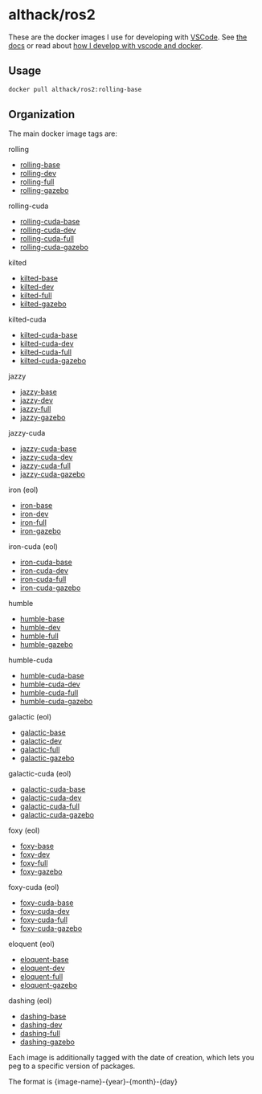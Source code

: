 # althack/ros2

These are the docker images I use for developing with [VSCode](https://code.visualstudio.com/).
See [the docs](https://athackst.github.io/dockerfiles) or read about  [how I develop with vscode and docker](https://www.allisonthackston.com/articles/docker_development.html).

## Usage

```bash
docker pull althack/ros2:rolling-base
```

## Organization

The main docker image tags are:


rolling
  
* [rolling-base](https://github.com/athackst/dockerfiles/blob/main/ros2/rolling.Dockerfile)
* [rolling-dev](https://github.com/athackst/dockerfiles/blob/main/ros2/rolling.Dockerfile)
* [rolling-full](https://github.com/athackst/dockerfiles/blob/main/ros2/rolling.Dockerfile)
* [rolling-gazebo](https://github.com/athackst/dockerfiles/blob/main/ros2/rolling.Dockerfile)

rolling-cuda
  
* [rolling-cuda-base](https://github.com/athackst/dockerfiles/blob/main/ros2/rolling-cuda.Dockerfile)
* [rolling-cuda-dev](https://github.com/athackst/dockerfiles/blob/main/ros2/rolling-cuda.Dockerfile)
* [rolling-cuda-full](https://github.com/athackst/dockerfiles/blob/main/ros2/rolling-cuda.Dockerfile)
* [rolling-cuda-gazebo](https://github.com/athackst/dockerfiles/blob/main/ros2/rolling-cuda.Dockerfile)

kilted
  
* [kilted-base](https://github.com/athackst/dockerfiles/blob/main/ros2/kilted.Dockerfile)
* [kilted-dev](https://github.com/athackst/dockerfiles/blob/main/ros2/kilted.Dockerfile)
* [kilted-full](https://github.com/athackst/dockerfiles/blob/main/ros2/kilted.Dockerfile)
* [kilted-gazebo](https://github.com/athackst/dockerfiles/blob/main/ros2/kilted.Dockerfile)

kilted-cuda
  
* [kilted-cuda-base](https://github.com/athackst/dockerfiles/blob/main/ros2/kilted-cuda.Dockerfile)
* [kilted-cuda-dev](https://github.com/athackst/dockerfiles/blob/main/ros2/kilted-cuda.Dockerfile)
* [kilted-cuda-full](https://github.com/athackst/dockerfiles/blob/main/ros2/kilted-cuda.Dockerfile)
* [kilted-cuda-gazebo](https://github.com/athackst/dockerfiles/blob/main/ros2/kilted-cuda.Dockerfile)

jazzy
  
* [jazzy-base](https://github.com/athackst/dockerfiles/blob/main/ros2/jazzy.Dockerfile)
* [jazzy-dev](https://github.com/athackst/dockerfiles/blob/main/ros2/jazzy.Dockerfile)
* [jazzy-full](https://github.com/athackst/dockerfiles/blob/main/ros2/jazzy.Dockerfile)
* [jazzy-gazebo](https://github.com/athackst/dockerfiles/blob/main/ros2/jazzy.Dockerfile)

jazzy-cuda
  
* [jazzy-cuda-base](https://github.com/athackst/dockerfiles/blob/main/ros2/jazzy-cuda.Dockerfile)
* [jazzy-cuda-dev](https://github.com/athackst/dockerfiles/blob/main/ros2/jazzy-cuda.Dockerfile)
* [jazzy-cuda-full](https://github.com/athackst/dockerfiles/blob/main/ros2/jazzy-cuda.Dockerfile)
* [jazzy-cuda-gazebo](https://github.com/athackst/dockerfiles/blob/main/ros2/jazzy-cuda.Dockerfile)

iron (eol)
  
* [iron-base](https://github.com/athackst/dockerfiles/blob/main/ros2/iron.Dockerfile)
* [iron-dev](https://github.com/athackst/dockerfiles/blob/main/ros2/iron.Dockerfile)
* [iron-full](https://github.com/athackst/dockerfiles/blob/main/ros2/iron.Dockerfile)
* [iron-gazebo](https://github.com/athackst/dockerfiles/blob/main/ros2/iron.Dockerfile)

iron-cuda (eol)
  
* [iron-cuda-base](https://github.com/athackst/dockerfiles/blob/main/ros2/iron-cuda.Dockerfile)
* [iron-cuda-dev](https://github.com/athackst/dockerfiles/blob/main/ros2/iron-cuda.Dockerfile)
* [iron-cuda-full](https://github.com/athackst/dockerfiles/blob/main/ros2/iron-cuda.Dockerfile)
* [iron-cuda-gazebo](https://github.com/athackst/dockerfiles/blob/main/ros2/iron-cuda.Dockerfile)

humble
  
* [humble-base](https://github.com/athackst/dockerfiles/blob/main/ros2/humble.Dockerfile)
* [humble-dev](https://github.com/athackst/dockerfiles/blob/main/ros2/humble.Dockerfile)
* [humble-full](https://github.com/athackst/dockerfiles/blob/main/ros2/humble.Dockerfile)
* [humble-gazebo](https://github.com/athackst/dockerfiles/blob/main/ros2/humble.Dockerfile)

humble-cuda
  
* [humble-cuda-base](https://github.com/athackst/dockerfiles/blob/main/ros2/humble-cuda.Dockerfile)
* [humble-cuda-dev](https://github.com/athackst/dockerfiles/blob/main/ros2/humble-cuda.Dockerfile)
* [humble-cuda-full](https://github.com/athackst/dockerfiles/blob/main/ros2/humble-cuda.Dockerfile)
* [humble-cuda-gazebo](https://github.com/athackst/dockerfiles/blob/main/ros2/humble-cuda.Dockerfile)

galactic (eol)
  
* [galactic-base](https://github.com/athackst/dockerfiles/blob/main/ros2/galactic.Dockerfile)
* [galactic-dev](https://github.com/athackst/dockerfiles/blob/main/ros2/galactic.Dockerfile)
* [galactic-full](https://github.com/athackst/dockerfiles/blob/main/ros2/galactic.Dockerfile)
* [galactic-gazebo](https://github.com/athackst/dockerfiles/blob/main/ros2/galactic.Dockerfile)

galactic-cuda (eol)
  
* [galactic-cuda-base](https://github.com/athackst/dockerfiles/blob/main/ros2/galactic-cuda.Dockerfile)
* [galactic-cuda-dev](https://github.com/athackst/dockerfiles/blob/main/ros2/galactic-cuda.Dockerfile)
* [galactic-cuda-full](https://github.com/athackst/dockerfiles/blob/main/ros2/galactic-cuda.Dockerfile)
* [galactic-cuda-gazebo](https://github.com/athackst/dockerfiles/blob/main/ros2/galactic-cuda.Dockerfile)

foxy (eol)
  
* [foxy-base](https://github.com/athackst/dockerfiles/blob/main/ros2/foxy.Dockerfile)
* [foxy-dev](https://github.com/athackst/dockerfiles/blob/main/ros2/foxy.Dockerfile)
* [foxy-full](https://github.com/athackst/dockerfiles/blob/main/ros2/foxy.Dockerfile)
* [foxy-gazebo](https://github.com/athackst/dockerfiles/blob/main/ros2/foxy.Dockerfile)

foxy-cuda (eol)
  
* [foxy-cuda-base](https://github.com/athackst/dockerfiles/blob/main/ros2/foxy-cuda.Dockerfile)
* [foxy-cuda-dev](https://github.com/athackst/dockerfiles/blob/main/ros2/foxy-cuda.Dockerfile)
* [foxy-cuda-full](https://github.com/athackst/dockerfiles/blob/main/ros2/foxy-cuda.Dockerfile)
* [foxy-cuda-gazebo](https://github.com/athackst/dockerfiles/blob/main/ros2/foxy-cuda.Dockerfile)

eloquent (eol)
  
* [eloquent-base](https://github.com/athackst/dockerfiles/blob/main/ros2/eloquent.Dockerfile)
* [eloquent-dev](https://github.com/athackst/dockerfiles/blob/main/ros2/eloquent.Dockerfile)
* [eloquent-full](https://github.com/athackst/dockerfiles/blob/main/ros2/eloquent.Dockerfile)
* [eloquent-gazebo](https://github.com/athackst/dockerfiles/blob/main/ros2/eloquent.Dockerfile)

dashing (eol)
  
* [dashing-base](https://github.com/athackst/dockerfiles/blob/main/ros2/dashing.Dockerfile)
* [dashing-dev](https://github.com/athackst/dockerfiles/blob/main/ros2/dashing.Dockerfile)
* [dashing-full](https://github.com/athackst/dockerfiles/blob/main/ros2/dashing.Dockerfile)
* [dashing-gazebo](https://github.com/athackst/dockerfiles/blob/main/ros2/dashing.Dockerfile)


Each image is additionally tagged with the date of creation, which lets you peg to a specific version of packages.

The format is {image-name}-{year}-{month}-{day}